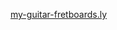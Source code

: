 [my-guitar-fretboards.ly](https://github.com/seu-usuario/seu-repositorio/raw/main/caminho/scores/data/my-guitar-fretboards.ly?download=1)
